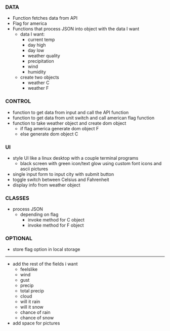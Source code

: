 ### DATA

- Function fetches data from API
- Flag for america
- Functions that process JSON into object with the data I want
  - data I want:
    - current temp
    - day high
    - day low
    - weather quality
    - precipitation
    - wind
    - humidity
  * create two objects
    - weather C
    - weather F

### CONTROL

- function to get data from input and call the API function
- function to get data from unit switch and call american flag function
- function to take weather object and create dom object
  - if flag america generate dom object F
  - else generate dom object C

### UI

- style UI like a linux desktop with a couple terminal programs
  - black screen with green icon/text glow using custom font icons and ascii pictures
- single input form to input city with submit button
- toggle switch between Celsius and Fahrenheit
- display info from weather object

### CLASSES

- process JSON
  - depending on flag
    - invoke method for C object
    - invoke method for F object

### OPTIONAL

- store flag option in local storage

---

- add the rest of the fields i want
  - feelslike
  - wind
  - gust
  - precip
  - total precip
  - cloud
  - will it rain
  - will it snow
  - chance of rain
  - chance of snow
- add space for pictures
